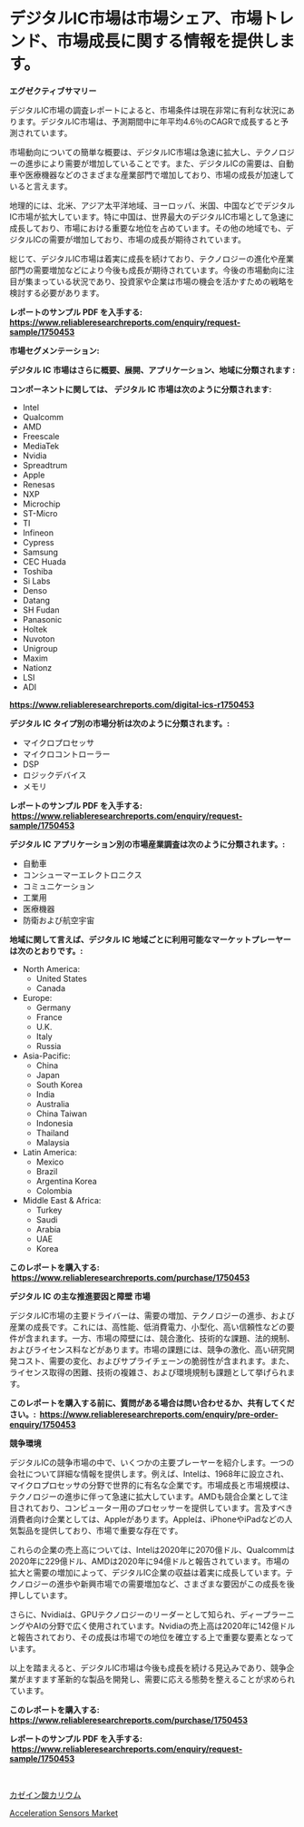 <p><h1>デジタルIC市場は市場シェア、市場トレンド、市場成長に関する情報を提供します。</h1></p><p><strong>エグゼクティブサマリー</strong></p>
<p><p>デジタルIC市場の調査レポートによると、市場条件は現在非常に有利な状況にあります。デジタルIC市場は、予測期間中に年平均4.6％のCAGRで成長すると予測されています。</p><p>市場動向についての簡単な概要は、デジタルIC市場は急速に拡大し、テクノロジーの進歩により需要が増加していることです。また、デジタルICの需要は、自動車や医療機器などのさまざまな産業部門で増加しており、市場の成長が加速していると言えます。</p><p>地理的には、北米、アジア太平洋地域、ヨーロッパ、米国、中国などでデジタルIC市場が拡大しています。特に中国は、世界最大のデジタルIC市場として急速に成長しており、市場における重要な地位を占めています。その他の地域でも、デジタルICの需要が増加しており、市場の成長が期待されています。</p><p>総じて、デジタルIC市場は着実に成長を続けており、テクノロジーの進化や産業部門の需要増加などにより今後も成長が期待されています。今後の市場動向に注目が集まっている状況であり、投資家や企業は市場の機会を活かすための戦略を検討する必要があります。</p></p>
<p><strong>レポートのサンプル PDF を入手する: <a href="https://www.reliableresearchreports.com/enquiry/request-sample/1750453">https://www.reliableresearchreports.com/enquiry/request-sample/1750453</a></strong></p>
<p><strong>市場セグメンテーション:</strong></p>
<p><strong> デジタル IC 市場はさらに概要、展開、アプリケーション、地域に分類されます :</strong></p>
<p><strong>コンポーネントに関しては、 デジタル IC 市場は次のように分類されます: &nbsp;</strong></p>
<p><ul><li>Intel</li><li>Qualcomm</li><li>AMD</li><li>Freescale</li><li>MediaTek</li><li>Nvidia</li><li>Spreadtrum</li><li>Apple</li><li>Renesas</li><li>NXP</li><li>Microchip</li><li>ST-Micro</li><li>TI</li><li>Infineon</li><li>Cypress</li><li>Samsung</li><li>CEC Huada</li><li>Toshiba</li><li>Si Labs</li><li>Denso</li><li>Datang</li><li>SH Fudan</li><li>Panasonic</li><li>Holtek</li><li>Nuvoton</li><li>Unigroup</li><li>Maxim</li><li>Nationz</li><li>LSI</li><li>ADI</li></ul></p>
<p><strong><a href="https://www.reliableresearchreports.com/digital-ics-r1750453">https://www.reliableresearchreports.com/digital-ics-r1750453</a></strong></p>
<p><strong> デジタル IC タイプ別の市場分析は次のように分類されます。:</strong></p>
<p><ul><li>マイクロプロセッサ</li><li>マイクロコントローラー</li><li>DSP</li><li>ロジックデバイス</li><li>メモリ</li></ul></p>
<p><strong>レポートのサンプル PDF を入手する: &nbsp;<a href="https://www.reliableresearchreports.com/enquiry/request-sample/1750453">https://www.reliableresearchreports.com/enquiry/request-sample/1750453</a></strong></p>
<p><strong> デジタル IC アプリケーション別の市場産業調査は次のように分類されます。:</strong></p>
<p><ul><li>自動車</li><li>コンシューマーエレクトロニクス</li><li>コミュニケーション</li><li>工業用</li><li>医療機器</li><li>防衛および航空宇宙</li></ul></p>
<p><strong>地域に関して言えば、デジタル IC 地域ごとに利用可能なマーケットプレーヤーは次のとおりです。:</strong></p>
<p><ul>
    <li>
        North America:
        <ul>
            <li>United States</li>
            <li>Canada</li>
        </ul>
    </li>
    <li>
        Europe:
        <ul>
            <li>Germany</li>
            <li>France</li>
            <li>U.K.</li>
            <li>Italy</li>
            <li>Russia</li>
        </ul>
    </li>
    <li>
        Asia-Pacific:
        <ul>
            <li>China</li>
            <li>Japan</li>
            <li>South Korea</li>
            <li>India</li>
            <li>Australia</li>
            <li>China Taiwan</li>
            <li>Indonesia</li>
            <li>Thailand</li>
            <li>Malaysia</li>
        </ul>
    </li>
    <li>
        Latin America:
        <ul>
            <li>Mexico</li>
            <li>Brazil</li>
            <li>Argentina Korea</li>
            <li>Colombia</li>
        </ul>
    </li>
    <li>
        Middle East & Africa:
        <ul>
            <li>Turkey</li>
            <li>Saudi</li>
            <li>Arabia</li>
            <li>UAE</li>
            <li>Korea</li>
        </ul>
    </li>
    </ul></p>
<p><strong>このレポートを購入する: &nbsp;<a href="https://www.reliableresearchreports.com/purchase/1750453">https://www.reliableresearchreports.com/purchase/1750453</a></strong></p>
<p><strong>デジタル IC の主な推進要因と障壁 市場</strong></p>
<p><p>デジタルIC市場の主要ドライバーは、需要の増加、テクノロジーの進歩、および産業の成長です。これには、高性能、低消費電力、小型化、高い信頼性などの要件が含まれます。一方、市場の障壁には、競合激化、技術的な課題、法的規制、およびライセンス料などがあります。市場の課題には、競争の激化、高い研究開発コスト、需要の変化、およびサプライチェーンの脆弱性が含まれます。また、ライセンス取得の困難、技術の複雑さ、および環境規制も課題として挙げられます。</p></p>
<p><strong>このレポートを購入する前に、質問がある場合は問い合わせるか、共有してください。:&nbsp; <a href="https://www.reliableresearchreports.com/enquiry/pre-order-enquiry/1750453">https://www.reliableresearchreports.com/enquiry/pre-order-enquiry/1750453</a></strong></p>
<p><strong>競争環境</strong></p>
<p><p>デジタルICの競争市場の中で、いくつかの主要プレーヤーを紹介します。一つの会社について詳細な情報を提供します。例えば、Intelは、1968年に設立され、マイクロプロセッサの分野で世界的に有名な企業です。市場成長と市場規模は、テクノロジーの進歩に伴って急速に拡大しています。AMDも競合企業として注目されており、コンピューター用のプロセッサーを提供しています。言及すべき消費者向け企業としては、Appleがあります。Appleは、iPhoneやiPadなどの人気製品を提供しており、市場で重要な存在です。</p><p>これらの企業の売上高については、Intelは2020年に2070億ドル、Qualcommは2020年に229億ドル、AMDは2020年に94億ドルと報告されています。市場の拡大と需要の増加によって、デジタルIC企業の収益は着実に成長しています。テクノロジーの進歩や新興市場での需要増加など、さまざまな要因がこの成長を後押ししています。</p><p>さらに、Nvidiaは、GPUテクノロジーのリーダーとして知られ、ディープラーニングやAIの分野で広く使用されています。Nvidiaの売上高は2020年に142億ドルと報告されており、その成長は市場での地位を確立する上で重要な要素となっています。</p><p>以上を踏まえると、デジタルIC市場は今後も成長を続ける見込みであり、競争企業がますます革新的な製品を開発し、需要に応える態勢を整えることが求められています。</p></p>
<p><strong>このレポートを購入する: &nbsp; <a href="https://www.reliableresearchreports.com/purchase/1750453">https://www.reliableresearchreports.com/purchase/1750453</a></strong></p>
<p><strong>レポートのサンプル PDF を入手する: &nbsp;<a href="https://www.reliableresearchreports.com/enquiry/request-sample/1750453">https://www.reliableresearchreports.com/enquiry/request-sample/1750453</a></strong><strong></strong></p>
<p>&nbsp;</p>
<p><p><a href="https://github.com/SarahFahey88/Market-Research-Report-List-1/blob/main/347689523209.md">カゼイン酸カリウム</a></p><p><a href="https://full-wildebeest-80b.notion.site/Acceleration-Sensors-Market-Analysis-Its-CAGR-Market-Segmentation-and-Global-Industry-Overview-b404d89b468b4949bdc53e5c7e3745fb">Acceleration Sensors Market</a></p></p>